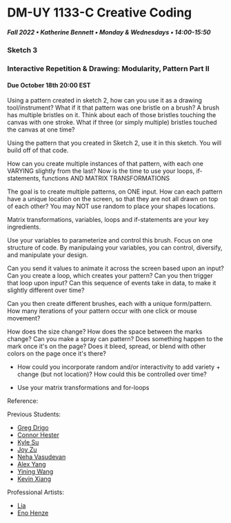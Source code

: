 # DM-UY 1133-C Creative Coding
##### Fall 2022 • Katherine Bennett • Monday & Wednesdays • 14:00-15:50

### Sketch 3

### Interactive Repetition & Drawing: Modularity, Pattern Part II

####  Due October 18th 20:00 EST 


Using a pattern created in sketch 2, how can you use it as a drawing tool/instrument? What if it that pattern was one bristle on a brush? A brush has multiple bristles on it. Think about each of those bristles touching the canvas with one stroke. What if three (or simply multiple) bristles touched the canvas at one time?

Using the pattern that you created in Sketch 2, use it in this sketch. You will build off of that code. 

How can you create multiple instances of that pattern, with each one VARYING slightly from the last? Now is the time to use your loops, if-statements, functions AND MATRIX TRANSFORMATIONS

The goal is to create multiple patterns, on ONE input. How can each pattern have a unique location on the screen, so that they are not all drawn on top of each other? You may NOT use random to place your shapes locations.

Matrix transformations, variables, loops and if-statements are your key ingredients.

Use your variables to parameterize and control this brush. Focus on one structure of code. By manipulaing your variables, you can control, diversify, and manipulate your design.

Can you send it values to animate it across the screen based upon an input? Can you create a loop, which creates your pattern? Can you then trigger that loop upon input? Can this sequence of events take in data, to make it slightly different over time? 

Can you then create different brushes, each with a unique form/pattern. How many iterations of your pattern occur with one click or mouse movement?

How does the size change? How does the space between the marks change? Can you make a spray can pattern? Does something happen to the mark once it's on the page? Does it bleed, spread, or blend with other colors on the page once it's there?

 - How could you incorporate random and/or interactivity to add variety + change (but not location)? How could this be controlled over time?

 - Use your matrix transformations and for-loops


 Reference:

Previous Students:

- [Greg Drigo](https://openprocessing.org/sketch/977389)
- [Connor Hester](https://openprocessing.org/sketch/977329)
- [Kyle Su](https://openprocessing.org/sketch/977045)
- [Joy Zu](https://openprocessing.org/sketch/977200)
- [Neha Vasudevan](https://openprocessing.org/sketch/977388)
- [Alex Yang](https://openprocessing.org/sketch/977121)
- [Yining Wang](https://openprocessing.org/sketch/979081)
- [Kevin Xiang](https://openprocessing.org/sketch/976791)

Professional Artists:
 - [Lia](http://www.liaworks.com/category/theprojects/)
 - [Eno Henze](http://enohenze.de/)